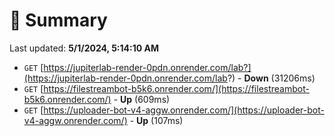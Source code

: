 # 📖 Summary
Last updated: **5/1/2024, 5:14:10 AM**

- `GET` [https://jupiterlab-render-0pdn.onrender.com/lab?](https://jupiterlab-render-0pdn.onrender.com/lab?) - **Down** (31206ms)
- `GET` [https://filestreambot-b5k6.onrender.com/](https://filestreambot-b5k6.onrender.com/) - **Up** (609ms)
- `GET` [https://uploader-bot-v4-aggw.onrender.com/](https://uploader-bot-v4-aggw.onrender.com/) - **Up** (107ms)
